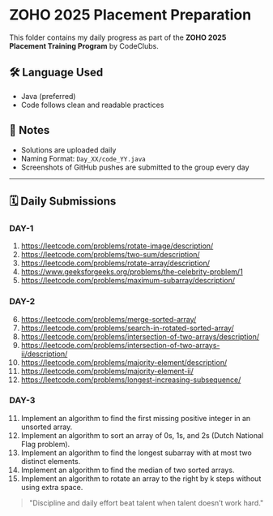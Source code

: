 # ZOHO 2025 Placement Preparation 

This folder contains my daily progress as part of the **ZOHO 2025 Placement Training Program** by CodeClubs.

## 🛠️ Language Used
- Java (preferred)
- Code follows clean and readable practices

## 📌 Notes
- Solutions are uploaded daily
- Naming Format: `Day_XX/code_YY.java`
- Screenshots of GitHub pushes are submitted to the group every day

---


## 🗓️ Daily Submissions

### DAY-1
1. https://leetcode.com/problems/rotate-image/description/
2. https://leetcode.com/problems/two-sum/description/
3. https://leetcode.com/problems/rotate-array/description/
4. https://www.geeksforgeeks.org/problems/the-celebrity-problem/1
5. https://leetcode.com/problems/maximum-subarray/description/

### DAY-2
6. https://leetcode.com/problems/merge-sorted-array/
7. https://leetcode.com/problems/search-in-rotated-sorted-array/
8. https://leetcode.com/problems/intersection-of-two-arrays/description/
9. https://leetcode.com/problems/intersection-of-two-arrays-ii/description/
10. https://leetcode.com/problems/majority-element/description/
11. https://leetcode.com/problems/majority-element-ii/
12. https://leetcode.com/problems/longest-increasing-subsequence/


### DAY-3
11. Implement an algorithm to find the first missing positive integer in an unsorted array.
12. Implement an algorithm to sort an array of 0s, 1s, and 2s (Dutch National Flag problem).
13. Implement an algorithm to find the longest subarray with at most two distinct elements.
14. Implement an algorithm to find the median of two sorted arrays. 
15. Implement an algorithm to rotate an array to the right by k steps without using extra space.



> "Discipline and daily effort beat talent when talent doesn’t work hard."
